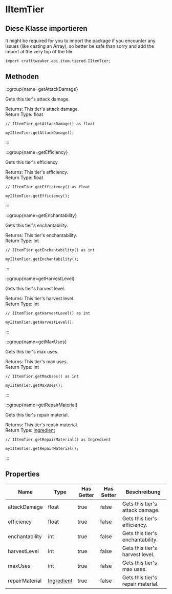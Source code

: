 # IItemTier

## Diese Klasse importieren

It might be required for you to import the package if you encounter any issues (like casting an Array), so better be safe than sorry and add the import at the very top of the file.
```zenscript
import crafttweaker.api.item.tiered.IItemTier;
```


## Methoden

:::group{name=getAttackDamage}

Gets this tier's attack damage.

Returns: This tier's attack damage.  
Return Type: float

```zenscript
// IItemTier.getAttackDamage() as float

myIItemTier.getAttackDamage();
```

:::

:::group{name=getEfficiency}

Gets this tier's efficiency.

Returns: This tier's efficiency.  
Return Type: float

```zenscript
// IItemTier.getEfficiency() as float

myIItemTier.getEfficiency();
```

:::

:::group{name=getEnchantability}

Gets this tier's enchantability.

Returns: This tier's enchantability.  
Return Type: int

```zenscript
// IItemTier.getEnchantability() as int

myIItemTier.getEnchantability();
```

:::

:::group{name=getHarvestLevel}

Gets this tier's harvest level.

Returns: This tier's harvest level.  
Return Type: int

```zenscript
// IItemTier.getHarvestLevel() as int

myIItemTier.getHarvestLevel();
```

:::

:::group{name=getMaxUses}

Gets this tier's max uses.

Returns: This tier's max uses.  
Return Type: int

```zenscript
// IItemTier.getMaxUses() as int

myIItemTier.getMaxUses();
```

:::

:::group{name=getRepairMaterial}

Gets this tier's repair material.

Returns: This tier's repair material.  
Return Type: [Ingredient](/vanilla/api/item/Ingredient)

```zenscript
// IItemTier.getRepairMaterial() as Ingredient

myIItemTier.getRepairMaterial();
```

:::


## Properties

| Name           | Type                                       | Has Getter | Has Setter | Beschreibung                      |
| -------------- | ------------------------------------------ | ---------- | ---------- | --------------------------------- |
| attackDamage   | float                                      | true       | false      | Gets this tier's attack damage.   |
| efficiency     | float                                      | true       | false      | Gets this tier's efficiency.      |
| enchantability | int                                        | true       | false      | Gets this tier's enchantability.  |
| harvestLevel   | int                                        | true       | false      | Gets this tier's harvest level.   |
| maxUses        | int                                        | true       | false      | Gets this tier's max uses.        |
| repairMaterial | [Ingredient](/vanilla/api/item/Ingredient) | true       | false      | Gets this tier's repair material. |


